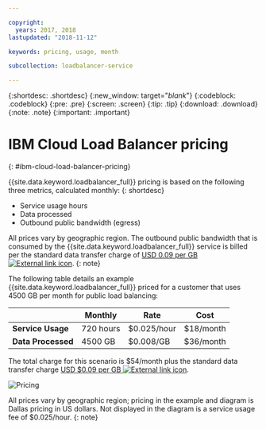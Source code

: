 ```yaml
---

copyright:
  years: 2017, 2018
lastupdated: "2018-11-12"

keywords: pricing, usage, month

subcollection: loadbalancer-service

---
```


{:shortdesc: .shortdesc}
{:new_window: target="_blank_"}
{:codeblock: .codeblock}
{:pre: .pre}
{:screen: .screen}
{:tip: .tip}
{:download: .download}
{:note: .note}
{:important: .important}


# IBM Cloud Load Balancer pricing
{: #ibm-cloud-load-balancer-pricing}

{{site.data.keyword.loadbalancer_full}} pricing is based on the following three metrics, calculated monthly:
{: shortdesc}

* Service usage hours
* Data processed
* Outbound public bandwidth (egress)

All prices vary by geographic region. The outbound public bandwidth that is consumed by the {{site.data.keyword.loadbalancer_full}} service is billed per the standard data transfer charge of [USD 0.09 per GB ![External link icon](../../icons/launch-glyph.svg "External link icon")](https://www.ibm.com/cloud/bandwidth).
{: note}

The following table details an example {{site.data.keyword.loadbalancer_full}} priced for a customer that uses 4500 GB per month for public load balancing:

| | Monthly | Rate | Cost |
| ------------- | ------------- | ------------- | ------------- |
| **Service Usage** | 720 hours | $0.025/hour | $18/month |
| **Data Processed** | 4500 GB | $0.008/GB | $36/month |

The total charge for this scenario is $54/month plus the standard data transfer charge [USD $0.09 per GB ![External link icon](../../icons/launch-glyph.svg "External link icon")](https://www.ibm.com/cloud/bandwidth).

![Pricing](./images/pricing.png)

All prices vary by geographic region; pricing in the example and diagram is Dallas pricing in US dollars. Not displayed in the diagram is a service usage fee of $0.025/hour.
{: note}
